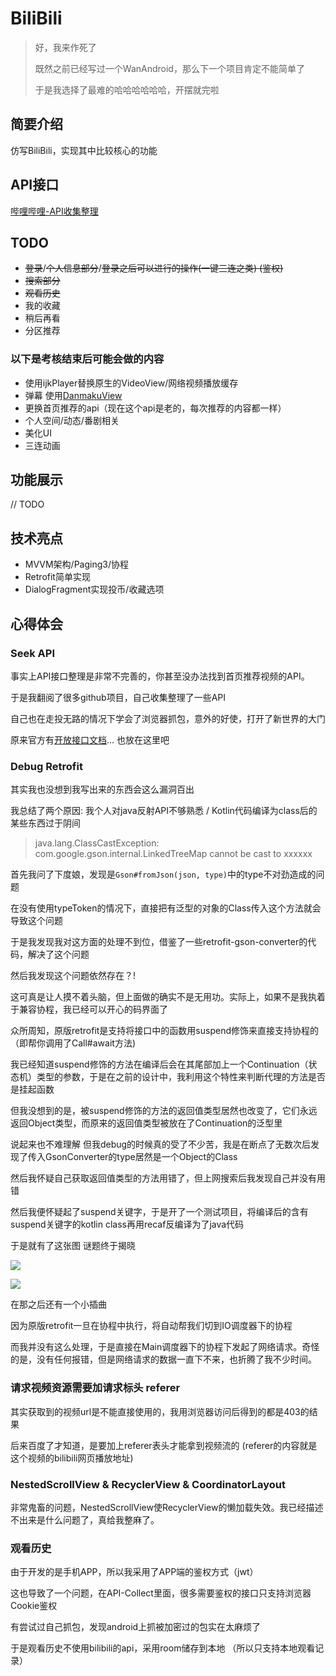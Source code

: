 # BiliBili

> 好，我来作死了
>
> 既然之前已经写过一个WanAndroid，那么下一个项目肯定不能简单了
>
> 于是我选择了最难的哈哈哈哈哈哈，开摆就完啦

## 简要介绍

仿写BiliBili，实现其中比较核心的功能

## API接口

[哔哩哔哩-API收集整理](https://github.com/SocialSisterYi/bilibili-API-collect)

## TODO

- ~~登录~~/~~个人信息部分~~/~~登录之后可以进行的操作(一键三连之类) (鉴权)~~
- ~~搜索部分~~
- ~~观看历史~~
- 我的收藏
- 稍后再看
- 分区推荐

### 以下是考核结束后可能会做的内容

- 使用ijkPlayer替换原生的VideoView/网络视频播放缓存
- 弹幕 使用[DanmakuView](https://github.com/duzhaokun123/DanmakuView)
- 更换首页推荐的api（现在这个api是老的，每次推荐的内容都一样）
- 个人空间/动态/番剧相关
- 美化UI
- 三连动画

## 功能展示

// TODO

## 技术亮点

- MVVM架构/Paging3/协程
- Retrofit简单实现
- DialogFragment实现投币/收藏选项

## 心得体会

### Seek API

事实上API接口整理是非常不完善的，你甚至没办法找到首页推荐视频的API。

于是我翻阅了很多github项目，自己收集整理了一些API

自己也在走投无路的情况下学会了浏览器抓包，意外的好使，打开了新世界的大门

原来官方有[开放接口文档](https://openhome.bilibili.com/doc)... 也放在这里吧

### Debug Retrofit

其实我也没想到我写出来的东西会这么漏洞百出

我总结了两个原因: 我个人对java反射API不够熟悉 / Kotlin代码编译为class后的某些东西过于阴间

> java.lang.ClassCastException: com.google.gson.internal.LinkedTreeMap cannot be cast to xxxxxx

首先我问了下度娘，发现是`Gson#fromJson(json, type)`中的type不对劲造成的问题

在没有使用typeToken的情况下，直接把有泛型的对象的Class传入这个方法就会导致这个问题

于是我发现我对这方面的处理不到位，借鉴了一些retrofit-gson-converter的代码，解决了这个问题

然后我发现这个问题依然存在？!

这可真是让人摸不着头脑，但上面做的确实不是无用功。实际上，如果不是我执着于兼容协程，我已经可以开心的码界面了

众所周知，原版retrofit是支持将接口中的函数用suspend修饰来直接支持协程的 （即帮你调用了Call#await方法)

我已经知道suspend修饰的方法在编译后会在其尾部加上一个Continuation（状态机）类型的参数，于是在之前的设计中，我利用这个特性来判断代理的方法是否是挂起函数

但我没想到的是，被suspend修饰的方法的返回值类型居然也改变了，它们永远返回Object类型，而原来的返回值类型被放在了Continuation的泛型里

说起来也不难理解 但我debug的时候真的受了不少苦，我是在断点了无数次后发现了传入GsonConverter的type居然是一个Object的Class

然后我怀疑自己获取返回值类型的方法用错了，但上网搜索后我发现自己并没有用错

然后我便怀疑起了suspend关键字，于是开了一个测试项目，将编译后的含有suspend关键字的kotlin class再用recaf反编译为了java代码

于是就有了这张图 谜题终于揭晓

![](https://gitee.com/coldrain-moro/images_bed/raw/master/images/DM5J@%9E_E}}CN()]7Y$NSS.png)

![](https://gitee.com/coldrain-moro/images_bed/raw/master/images/recaf-continuation.png)

在那之后还有一个小插曲

因为原版retrofit一旦在协程中执行，将自动帮我们切到IO调度器下的协程

而我并没有这么处理，于是直接在Main调度器下的协程下发起了网络请求。奇怪的是，没有任何报错，但是网络请求的数据一直下不来，也折腾了我不少时间。

### 请求视频资源需要加请求标头 referer

其实获取到的视频url是不能直接使用的，我用浏览器访问后得到的都是403的结果

后来百度了才知道，是要加上referer表头才能拿到视频流的 (referer的内容就是这个视频的bilibili网页播放地址)

### NestedScrollView & RecyclerView & CoordinatorLayout

非常鬼畜的问题，NestedScrollView使RecyclerView的懒加载失效。我已经描述不出来是什么问题了，真给我整麻了。

### 观看历史

由于开发的是手机APP，所以我采用了APP端的鉴权方式（jwt）

这也导致了一个问题，在API-Collect里面，很多需要鉴权的接口只支持浏览器Cookie鉴权

有尝试过自己抓包，发现android上抓被加密过的包实在太麻烦了

于是观看历史不使用bilibili的api，采用room储存到本地 （所以只支持本地观看记录）